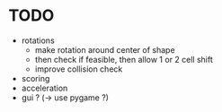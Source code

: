 # TODO
* rotations
    * make rotation around center of shape
    * then check if feasible, then allow 1 or 2 cell shift
    * improve collision check
* scoring
* acceleration
* gui ? (-> use pygame ?)
